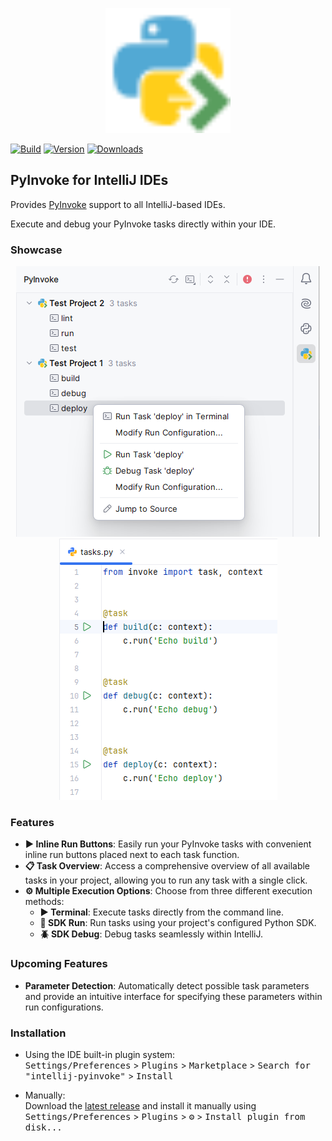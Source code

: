<p align="center"><img height="200px" src="src/main/resources/META-INF/pluginIcon.svg"/></p>

[![Build](https://github.com/kairaedsch/intellij-pyinvoke/workflows/Build/badge.svg)](https://github.com/kairaedsch/intellij-pyinvoke/actions)
[![Version](https://img.shields.io/jetbrains/plugin/v/com.github.kairaedsch.intellijpyinvoke.svg)](https://plugins.jetbrains.com/plugin/24793-pyinvoke)
[![Downloads](https://img.shields.io/jetbrains/plugin/d/com.github.kairaedsch.intellijpyinvoke.svg)](https://plugins.jetbrains.com/plugin/24793-pyinvoke)

## PyInvoke for IntelliJ IDEs
<!-- Plugin description -->
Provides [PyInvoke](https://github.com/pyinvoke/invoke) support to all IntelliJ-based IDEs.

Execute and debug your PyInvoke tasks directly within your IDE.

### Showcase
<p align="center">
    <img src="images/screenshot_1.png"/>
    <img src="images/screenshot_2.png"/>
</p>

### Features
- **▶️ Inline Run Buttons**: Easily run your PyInvoke tasks with convenient inline run buttons placed next to each task function.
- **📋 Task Overview**: Access a comprehensive overview of all available tasks in your project, allowing you to run any task with a single click.
- **⚙️ Multiple Execution Options**: Choose from three different execution methods:
    - **▶️ Terminal**: Execute tasks directly from the command line.
    - **🐍 SDK Run**: Run tasks using your project's configured Python SDK.
    - **🪲 SDK Debug**: Debug tasks seamlessly within IntelliJ.

### Upcoming Features
- **Parameter Detection**: Automatically detect possible task parameters and provide an intuitive interface for specifying these parameters within run configurations.
<!-- Plugin description end -->

### Installation
- Using the IDE built-in plugin system:\
  <kbd>Settings/Preferences</kbd> > <kbd>Plugins</kbd> > <kbd>Marketplace</kbd> > <kbd>Search for "intellij-pyinvoke"</kbd> >
  <kbd>Install</kbd>
  
- Manually:\
  Download the [latest release](https://github.com/kairaedsch/intellij-pyinvoke/releases/latest) and install it manually using
  <kbd>Settings/Preferences</kbd> > <kbd>Plugins</kbd> > <kbd>⚙️</kbd> > <kbd>Install plugin from disk...</kbd>
